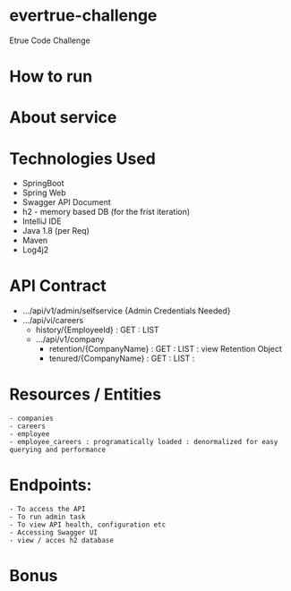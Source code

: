 # evertrue-challenge
Etrue Code Challenge

# How to run

# About service

# Technologies Used
- SpringBoot 
- Spring Web
- Swagger API Document
- h2 - memory based DB (for the frist iteration)
- IntelliJ IDE
- Java 1.8 (per Req)
- Maven 
- Log4j2

# API Contract
  - .../api/v1/admin/selfservice {Admin Credentials Needed}
  - .../api/vi/careers
  	- history/{EmployeeId} : GET : LIST<CareerInfo>
	- .../api/v1/company
		- retention/{CompanyName} : GET : LIST<Company>  : view Retention Object
		- tenured/{CompanyName} : GET : LIST<Company>	:	
	
# Resources / Entities
	- companies
	- careers
	- employee
	- employee_careers : programatically loaded : denormalized for easy querying and performance

# Endpoints:
	- To access the API
	- To run admin task
	- To view API health, configuration etc
	- Accessing Swagger UI
	- view / acces h2 database

# Bonus

